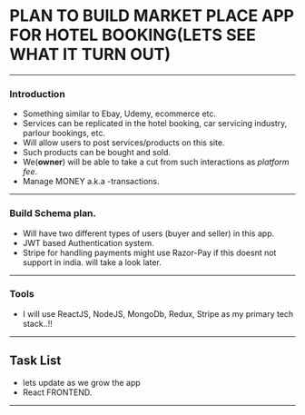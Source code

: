 # PLAN TO BUILD MARKET PLACE APP FOR HOTEL BOOKING(LETS SEE WHAT IT TURN OUT)

---

### Introduction

- Something similar to Ebay, Udemy, ecommerce etc.
- Services can be replicated in the hotel booking, car servicing industry, parlour bookings, etc.
- Will allow users to post services/products on this site.
- Such products can be bought and sold.
- We(**owner**) will be able to take a cut from such interactions as _platform fee_.
- Manage MONEY a.k.a -transactions.

---

### Build Schema plan.

- Will have two different types of users (buyer and seller) in this app.
- JWT based Authentication system.
- Stripe for handling payments might use Razor-Pay if this doesnt not support in india. will take a look later.

---

### Tools

- I will use ReactJS, NodeJS, MongoDb, Redux, Stripe as my primary tech stack..!!

---

## Task List

- lets update as we grow the app
- React FRONTEND.

---
